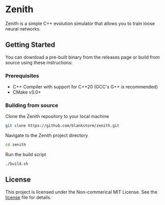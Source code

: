 # Zenith

Zenith is a simple C++ evolution simulator that allows you to train loose neural networks.

## Getting Started

You can download a pre-built binary from the releases page or build from source using these instructions:

### Prerequisites

- C++ Compiler with support for C++20 (GCC's G++ is recommended)
- CMake v3.0+

### Building from source

Clone the Zenith repository to your local machine

```bash
git clone https://github.com/blankstorm/zenith.git
```

Navigate to the Zenith project directory

```bash
cd zenith
```

Run the build script

```bash
./build.sh
```

## License

This project is licensed under the Non-commerical MIT License. See the [license](license) file for details.